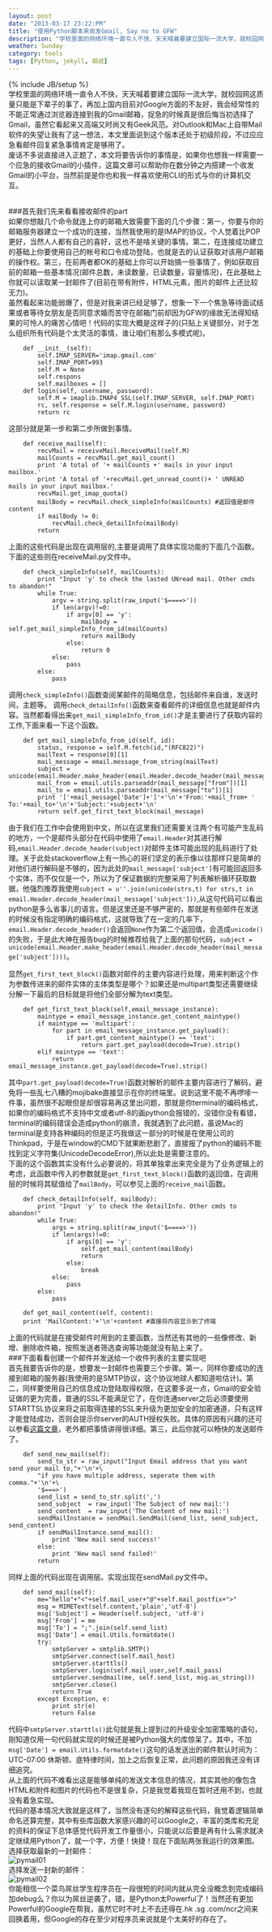```yaml
---
layout: post
date: "2013-03-17 23:22:PM"
title: "使用Python脚本来收发Gmail, Say no to GFW"
description: "学校里面的网络环境一直令人不快，天天喊着要建立国际一流大学，就校园网这质量只能是下辈子的事了，再加上国内目前对Google方面的不友好，我会经常性的不能正常通过浏览器连接到我的Gmail邮箱，捉急的时候真是很后悔当初选择了Gmail，虽然它看起来又高端又时尚又有Geek风范。对Outlook和Mac自带Mail客户端的失望让我有了这一想法，本文里面说到这个版本还处于初级阶段，不过应急看邮件回复紧急事情肯定是够用了。"
weather: Sunday
category: tools 
tags: [Python, jekyll, 胡说]
---
```

{% include JB/setup %}
<br>
学校里面的网络环境一直令人不快，天天喊着要建立国际一流大学，就校园网这质量只能是下辈子的事了，再加上国内目前对Google方面的不友好，我会经常性的不能正常通过浏览器连接到我的Gmail邮箱，捉急的时候真是很后悔当初选择了Gmail，虽然它看起来又高端又时尚又有Geek风范。对Outlook和Mac上自带Mail软件的失望让我有了这一想法，本文里面说到这个版本还处于初级阶段，不过应应急看邮件回复紧急事情肯定是够用了。
<br>
废话不多说直接进入正题了，本文将要告诉你的事情是，如果你也想我一样需要一个应急的接收Gmail的小插件，这篇文章可以帮助你在数分钟之内搭建一个收发Gmail的小平台，当然前提是你也和我一样喜欢使用CLI的形式与你的计算机交互。

<br>
###首先我们先来看看接收邮件的part

<br>
如果你想敲几个命令就连上你的邮箱大致需要下面的几个步骤：第一，你要与你的邮箱服务器建立一个成功的连接，当然我使用的是IMAP的协议，个人觉着比POP更好，当然人人都有自己的喜好，这也不是啥关键的事情。第二，在连接成功建立的基础上你要使用自己的帐号和口令成功登陆，也就是去的认证获取对该用户邮箱的操作权。第三，在前两者都OK的基础上你可以开始搞一些事情了，例如获取目前的邮箱一些基本情况(邮件总数，未读数量，已读数量，容量情况)，在此基础上你就可以读取某一封邮件了(目前在带有附件，HTML元素，图片的邮件上还比较无力)。

<br>
虽然看起来功能弱爆了，但是对我来讲已经足够了，想象一下一个焦急等待面试结果或者等待女朋友是否同意求婚而苦守在邮箱门前却因为GFW的缘故无法得知结果的可怜人的痛苦心情吧！代码的实现大概是这样子的(只贴上关键部分，对于怎么组织所有代码是个太灵活的事情，谁让咱们有那么多模式呢)。


		def __init__(self): 
			self.IMAP_SERVER='imap.gmail.com'
			self.IMAP_PORT=993
			self.M = None
			self.respons
			self.mailboxes = [] 
		def login(self, username, password): 
			self.M = imaplib.IMAP4_SSL(self.IMAP_SERVER, self.IMAP_PORT) 
			rc, self.response = self.M.login(username, password) 
			return rc 

这部分就是第一步和第二步所做到事情。

		def receive_mail(self):       
			recvMail = receiveMail.ReceiveMail(self.M) 
			mailCounts = recvMail.get_mail_count()
			print 'A total of '+ mailCounts +' mails in your input mailbox.'
			print 'A total of '+recvMail.get_unread_count()+ ' UNREAD mails in your input mailbox.'
			recvMail.get_imap_quota()
			mailBody = recvMail.check_simpleInfo(mailCounts) #返回值是邮件content
			if mailBody != 0:
				recvMail.check_detailInfo(mailBody)
			return


上面的这些代码是出现在调用层的,主要是调用了具体实现功能的下面几个函数。
<br>
下面的这些则在receiveMail.py文件中。

	    def check_simpleInfo(self, mailCounts):
	    	print "Input 'y' to check the lasted UNread mail. Other cmds to abandon!"
	    	while True:
				argv = string.split(raw_input('$====>'))
				if len(argv)!=0:
					if argv[0] == 'y':
						mailBody = self.get_mail_simpleInfo_from_id(mailCounts)
						return mailBody
					else:
						return 0
				else:
					pass
			else:
				pass

调用`check_simpleInfo()`函数查阅某邮件的简略信息，包括邮件来自谁，发送时间，主题等。
调用`check_detailInfo()`函数来查看邮件的详细信息也就是邮件内容。当然都看得出来`get_mail_simpleInfo_from_id()`才是主要进行了获取内容的工作,下面来看一下这个函数。

		def get_mail_simpleInfo_from_id(self, id): 
	        status, response = self.M.fetch(id,"(RFC822)")
	        mailText = response[0][1]
	        mail_message = email.message_from_string(mailText)
	        subject = unicode(email.Header.make_header(email.Header.decode_header(mail_message['subject'])))
	        mail_from = email.utils.parseaddr(mail_message["from"])[1]
	        mail_to = email.utils.parseaddr(mail_message["to"])[1]
			print '['+mail_message['Date']+']'+'\n'+'From:'+mail_from+ ' To:'+mail_to+'\n'+'Subject:'+subject+'\n'
	        return self.get_first_text_block(mail_message)

由于我们在工作中会使用到中文，所以在这里我们还需要关注两个有可能产生乱码的地方，一个是邮件头部分在代码中使用了`email.Header`对其进行解码,`email.Header.decode_header(subject)`对邮件主体可能出现的乱码进行了处理。关于此处stackoverflow上有一热心的哥们坚定的表示像以往那样只是简单的对他们进行解码是不够的，因为此处的`mail_message['subject']`有可能回返回多个实体，而不仅仅是一个，所以为了保证数据的完整采用了列表解析循环获取数据，他强烈推荐我使用`subject = u''.join(unicode(strs,t) for strs,t in email.Header.decode_header(mail_message['subject']))`,从这句代码可以看出python是多么省事儿的语言。但是这里还是不够严密的，那就是有些邮件在发送的时候没有指定明确的编码格式，这就导致了在一定的几率下，`email.Header.decode_header()`会返回`None`作为第二个返回值，会造成`unicode()`的失败，于是此大神在报告bug的时候推荐给我了上面的那句代码，`subject = unicode(email.Header.make_header(email.Header.decode_header(mail_message['subject'])))`。

显然`get_first_text_block()`函数对邮件的主要内容进行处理，用来判断这个作为参数传进来的邮件实体的主体类型是哪个？如果还是multipart类型还需要继续分解一下最后的目标就是将他们全部分解为text类型。

		def get_first_text_block(self,email_message_instance):
	        maintype = email_message_instance.get_content_maintype()
	        if maintype == 'multipart':
	            for part in email_message_instance.get_payload():
	                if part.get_content_maintype() == 'text':
	                    return part.get_payload(decode=True).strip()
	        elif maintype == 'text':
	            return email_message_instance.get_payload(decode=True).strip()

其中`part.get_payload(decode=True)`函数对解析的邮件主要内容进行了解码，避免将一些乱七八糟的mojibake直接显示在你的终端里。说到这里不能不再啰嗦一件事，虽然很不起眼但是却很容易再这里出问题，那就是你terminal的编码格式，如果你的编码格式不支持中文或者utf-8的画python会报错的，没错你没有看错，terminal的编码错误会造成python的崩溃，我就遇到了此问题，虽说Mac的terminal是支持各种编码的但是正巧我做这一部分的时候是在使用公司的Thinkpad，于是在window的CMD下就果断悲剧了，直接报了python的编码不能找到定义字符集(UnicodeDecodeError),所以此处是需要注意的。
<br>
下面的这个函数其实没有什么必要说的，将其单独拿出来完全是为了业务逻辑上的考虑，此函数中传入的参数就是`get_first_text_block()`函数的返回值，在调用层的时候将其赋值给了`mailBody`，可以参见上面的`receive_mail`函数。

	    def check_detailInfo(self, mailBody):
	    	print "Input 'y' to check the detailInfo. Other cmds to abandon!"
			while True:
	    		args = string.split(raw_input('$====>'))
				if len(args)!=0:
					if args[0] == 'y':
						self.get_mail_content(mailBody)
						return
					else:
						break
				else:
					pass
	    	else:
	    		pass	

		def get_mail_content(self, content):
    	print 'MailContent:'+'\n'+content #直接将内容显示到了终端

上面的代码就是在接受邮件时用到的主要函数，当然还有其他的一些像修改、新增、删除收件箱，按照发送者筛选查询等功能就没有贴上来了。
<br>
###下面看看创建一个邮件并发送给一个收件列表的主要实现吧
<br>
首先我要告诉你的是，想要发一封邮件也需要三个步骤。第一，同样你要成功的连接到邮箱的服务器(我使用的是SMTP协议，这个协议地球人都知道啦估计)。第二，同样要使用自己的信息成功登陆取得权限，在这要多说一点，Gmail的安全验证做的更为完善，普通的SSL不能满足它了，在你连通server之后必须要使用STARTTSL协议来将之前取得连接的SSL来升级为更加安全的加密通道，只有这样才能登陆成功，否则会提示你server的AUTH授权失败。具体的原因有兴趣的还可以参看[这篇文章](https://www.fastmail.fm/help/technology_ssl_vs_tls_starttls.html)，老外都把事情讲得很详细。第三，此后你就可以畅快的发送邮件了。

	    def send_new_mail(self):
			send_to_str = raw_input("Input Email address that you want send your mail to,"+'\n'+\
			"if you have multiple address, seperate them with comma."+'\n'+\
			'$===>')
			send_list = send_to_str.split(',')
			send_subject  = raw_input('The Subject of new mail:')
			send_content  = raw_input('The Content of new mail:')
	    	sendMailInstance = sendMail.SendMail(send_list, send_subject, send_content)
			if sendMailInstance.send_mail():
				print 'New mail send success!'
			else:
				print 'New mail send failed!'
	    	return

同样上面的代码出现在调用层。实现出现在sendMail.py文件中。

	    def send_mail(self):  
			me="hello"+"<"+self.mail_user+"@"+self.mail_postfix+">"  
			msg = MIMEText(self.content,'plain','utf-8')  
			msg['Subject'] = Header(self.subject, 'utf-8')
			msg['From'] = me      
			msg['To'] = ";".join(self.send_list)  
			msg['Date'] = email.Utils.formatdate()
			try:  
				smtpServer = smtplib.SMTP()  
				smtpServer.connect(self.mail_host)  
				smtpServer.starttls()
				smtpServer.login(self.mail_user,self.mail_pass)  
				smtpServer.sendmail(me, self.send_list, msg.as_string())  
				smtpServer.close()  
				return True 
			except Exception, e:  
				print str(e)  
				return False  

代码中`smtpServer.starttls()`此句就是我上提到过的升级安全加密策略的语句，刚知道仅用一句代码就实现的时候还是被Python强大的库惊呆了。其中，不加`msg['Date'] = email.Utils.formatdate()`这句的话发送出的邮件默认时间为：UTC-07:00 休斯顿、底特律时间，加上之后恢复正常，此问题的原因我还没有详细追究。
<br>
从上面的代码不难看出这是能够单纯的发送文本信息的情况，其实其他的像包含HTML和附件和图片的代码也不是很复杂，只是我觉着我现在暂时还用不到，也就没有着急实现。
<br>
代码的基本情况大致就是这样了，当然没有逐句的解释这些代码，我觉着逻辑简单命名还算完整，其中有些库函数大家感兴趣的可以Google之，丰富的类库和充足的资料的保证下总体感觉代码开发工作量很小，只能说以后要是再有什么需求就决定继续用Python了，就一个字，方便！快捷！现在下面贴两张我运行的效果图。
<br>
选择获取最新的一封邮件：
<br>
![pymail01](/assets/themes/twitter/img/blogpic/pymail01.png)
<br>
选择发送一封新的邮件：
<br>
![pymail02](/assets/themes/twitter/img/blogpic/pymail02.png)
<br>
你能相信一个菜鸟屌丝学生程序员在一段很短的时间内就从完全没概念到完成编码加debug么？你以为屌丝逆袭了，错，是Python太Powerful了！当然还有更加Powerful的Google在帮我，虽然它时不时上不去还得在.hk .sg .com/ncr之间来回换着用，但Google的存在至少对程序员来说就是个太美好的存在了。
